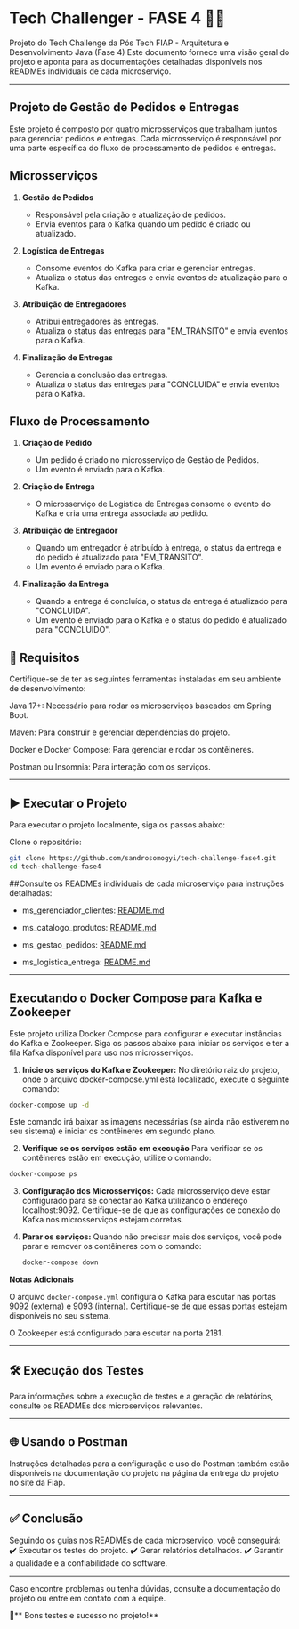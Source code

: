 # Tech Challenger - FASE 4 🚀🚀

Projeto do Tech Challenge da Pós Tech FIAP - Arquitetura e Desenvolvimento Java (Fase 4)
Este documento fornece uma visão geral do projeto e aponta para as documentações detalhadas disponíveis nos READMEs individuais de cada microserviço.

---

## Projeto de Gestão de Pedidos e Entregas

Este projeto é composto por quatro microsserviços que trabalham juntos para gerenciar pedidos e entregas. Cada microsserviço é responsável por uma parte específica do fluxo de processamento de pedidos e entregas.

## Microsserviços

1. **Gestão de Pedidos**
   - Responsável pela criação e atualização de pedidos.
   - Envia eventos para o Kafka quando um pedido é criado ou atualizado.

2. **Logística de Entregas**
   - Consome eventos do Kafka para criar e gerenciar entregas.
   - Atualiza o status das entregas e envia eventos de atualização para o Kafka.

3. **Atribuição de Entregadores**
   - Atribui entregadores às entregas.
   - Atualiza o status das entregas para "EM_TRANSITO" e envia eventos para o Kafka.

4. **Finalização de Entregas**
   - Gerencia a conclusão das entregas.
   - Atualiza o status das entregas para "CONCLUIDA" e envia eventos para o Kafka.

## Fluxo de Processamento

1. **Criação de Pedido**
   - Um pedido é criado no microsserviço de Gestão de Pedidos.
   - Um evento é enviado para o Kafka.

2. **Criação de Entrega**
   - O microsserviço de Logística de Entregas consome o evento do Kafka e cria uma entrega associada ao pedido.

3. **Atribuição de Entregador**
   - Quando um entregador é atribuído à entrega, o status da entrega e do pedido é atualizado para "EM_TRANSITO".
   - Um evento é enviado para o Kafka.

4. **Finalização da Entrega**
   - Quando a entrega é concluída, o status da entrega é atualizado para "CONCLUIDA".
   - Um evento é enviado para o Kafka e o status do pedido é atualizado para "CONCLUIDO".

## 📌 Requisitos
Certifique-se de ter as seguintes ferramentas instaladas em seu ambiente de desenvolvimento:

Java 17+: Necessário para rodar os microserviços baseados em Spring Boot.

Maven: Para construir e gerenciar dependências do projeto.

Docker e Docker Compose: Para gerenciar e rodar os contêineres.

Postman ou Insomnia: Para interação com os serviços.

---

## ▶️ Executar o Projeto
Para executar o projeto localmente, siga os passos abaixo:

Clone o repositório:

```bash
git clone https://github.com/sandrosomogyi/tech-challenge-fase4.git
cd tech-challenge-fase4
 ```
##Consulte os READMEs individuais de cada microserviço para instruções detalhadas:

- ms_gerenciador_clientes: [README.md](https://github.com/sandrosomogyi/tech-challenge-fase4/blob/main/ms_gerenciador_clientes/README.md)

- ms_catalogo_produtos: [README.md](https://github.com/sandrosomogyi/tech-challenge-fase4/blob/main/ms_catalogo_produtos/README.md)

- ms_gestao_pedidos: [README.md](https://github.com/sandrosomogyi/tech-challenge-fase4/blob/main/ms_gestao_pedidos/README.md)
  
- ms_logistica_entrega: [README.md](https://github.com/sandrosomogyi/tech-challenge-fase4/blob/main/README.md)

---

## Executando o Docker Compose para Kafka e Zookeeper

Este projeto utiliza Docker Compose para configurar e executar instâncias do Kafka e Zookeeper. Siga os passos abaixo para iniciar os serviços e ter a fila Kafka disponível para uso nos microsserviços.

1. **Inicie os serviços do Kafka e Zookeeper:**
   No diretório raiz do projeto, onde o arquivo docker-compose.yml está localizado, execute o seguinte comando:
```bash
docker-compose up -d
```
Este comando irá baixar as imagens necessárias (se ainda não estiverem no seu sistema) e iniciar os contêineres em segundo plano.

2. **Verifique se os serviços estão em execução**
   Para verificar se os contêineres estão em execução, utilize o comando:
```bash
docker-compose ps
```

3. **Configuração dos Microsserviços:**
   Cada microsserviço deve estar configurado para se conectar ao Kafka utilizando o endereço localhost:9092. Certifique-se de que as configurações de conexão do Kafka nos microsserviços estejam corretas.

4. **Parar os serviços:**
   Quando não precisar mais dos serviços, você pode parar e remover os contêineres com o comando:

   ```bash
   docker-compose down
   ```


**Notas Adicionais**

O arquivo `docker-compose.yml` configura o Kafka para escutar nas portas 9092 (externa) e 9093 (interna). Certifique-se de que essas portas estejam disponíveis no seu sistema.

O Zookeeper está configurado para escutar na porta 2181.

---

## 🛠️ Execução dos Testes
Para informações sobre a execução de testes e a geração de relatórios, consulte os READMEs dos microserviços relevantes.

---

## 🌐 Usando o Postman
Instruções detalhadas para a configuração e uso do Postman também estão disponíveis na documentação do projeto na página da entrega do projeto no site da Fiap.

---

## ✅ Conclusão
Seguindo os guias nos READMEs de cada microserviço, você conseguirá: 
✔️ Executar os testes do projeto. 
✔️ Gerar relatórios detalhados. 
✔️ Garantir a qualidade e a confiabilidade do software.

---
Caso encontre problemas ou tenha dúvidas, consulte a documentação do projeto ou entre em contato com a equipe.

🚀** Bons testes e sucesso no projeto!**



